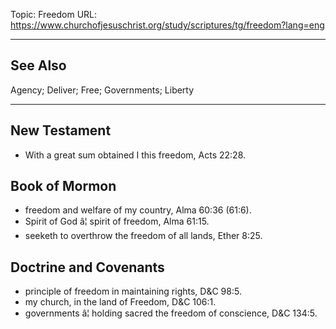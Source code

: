 Topic: Freedom
URL: https://www.churchofjesuschrist.org/study/scriptures/tg/freedom?lang=eng

---

## See Also

Agency; Deliver; Free; Governments; Liberty

---

## New Testament

- With a great sum obtained I this freedom, Acts 22:28.

## Book of Mormon

- freedom and welfare of my country, Alma 60:36 (61:6).
- Spirit of God â¦ spirit of freedom, Alma 61:15.
- seeketh to overthrow the freedom of all lands, Ether 8:25.

## Doctrine and Covenants

- principle of freedom in maintaining rights, D&C 98:5.
- my church, in the land of Freedom, D&C 106:1.
- governments â¦ holding sacred the freedom of conscience, D&C 134:5.

